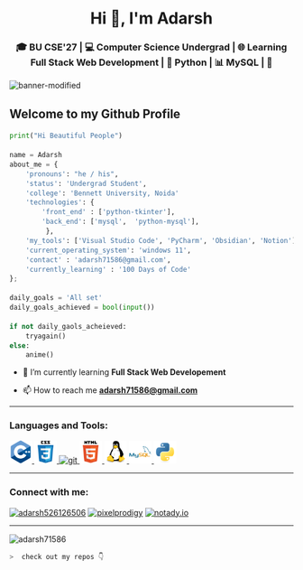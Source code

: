 <h1 align="center">Hi 👋, I'm Adarsh</h1>
<h3 align="center">🎓 BU CSE'27 | 💻 Computer Science Undergrad | 🌐 Learning Full Stack Web Development | 🐍 Python | 📊 MySQL | 🚀</h3>

![banner-modified](https://github.com/adarsh71586/adarsh71586/assets/96112833/3d8d224e-066b-4109-bd7b-026063f04a2a)

## Welcome to my Github Profile 
```python
print("Hi Beautiful People")

name = Adarsh
about_me = {
    'pronouns': "he / his",
    'status': 'Undergrad Student',
    'college': 'Bennett University, Noida'
    'technologies': {
        'front_end' : ['python-tkinter'],
        'back_end': ['mysql',  'python-mysql'],
         },
    'my_tools': ['Visual Studio Code', 'PyCharm', 'Obsidian', 'Notion'],
    'current_operating_system': 'windows 11',
    'contact' : 'adarsh71586@gmail.com',
    'currently_learning' : '100 Days of Code'
};

daily_goals = 'All set'
daily_goals_achieved = bool(input())

if not daily_gaols_acheieved:
    tryagain()
else:
    anime()

```

- 🌱 I’m currently learning **Full Stack Web Developement**

- 📫 How to reach me **adarsh71586@gmail.com**


---
<h3 align="left">Languages and Tools:</h3>
<p align="left"> <a href="https://www.w3schools.com/cpp/" target="_blank" rel="noreferrer"> <img src="https://raw.githubusercontent.com/devicons/devicon/master/icons/cplusplus/cplusplus-original.svg" alt="cplusplus" width="40" height="40"/> </a> <a href="https://www.w3schools.com/css/" target="_blank" rel="noreferrer"> <img src="https://raw.githubusercontent.com/devicons/devicon/master/icons/css3/css3-original-wordmark.svg" alt="css3" width="40" height="40"/> </a> <a href="https://git-scm.com/" target="_blank" rel="noreferrer"> <img src="https://www.vectorlogo.zone/logos/git-scm/git-scm-icon.svg" alt="git" width="40" height="40"/> </a> <a href="https://www.w3.org/html/" target="_blank" rel="noreferrer"> <img src="https://raw.githubusercontent.com/devicons/devicon/master/icons/html5/html5-original-wordmark.svg" alt="html5" width="40" height="40"/> </a> <a href="https://www.linux.org/" target="_blank" rel="noreferrer"> <img src="https://raw.githubusercontent.com/devicons/devicon/master/icons/linux/linux-original.svg" alt="linux" width="40" height="40"/> </a> <a href="https://www.mysql.com/" target="_blank" rel="noreferrer"> <img src="https://raw.githubusercontent.com/devicons/devicon/master/icons/mysql/mysql-original-wordmark.svg" alt="mysql" width="40" height="40"/> </a> <a href="https://www.python.org" target="_blank" rel="noreferrer"> <img src="https://raw.githubusercontent.com/devicons/devicon/master/icons/python/python-original.svg" alt="python" width="40" height="40"/> </a> </p>


---

<h3 align="left">Connect with me:</h3>
<p align="left">
<a href="https://twitter.com/adarsh526126506" target="blank"><img align="center" src="https://raw.githubusercontent.com/rahuldkjain/github-profile-readme-generator/master/src/images/icons/Social/twitter.svg" alt="adarsh526126506" height="30" width="40" /></a>
<a href="https://linkedin.com/in/pixelprodigy" target="blank"><img align="center" src="https://raw.githubusercontent.com/rahuldkjain/github-profile-readme-generator/master/src/images/icons/Social/linked-in-alt.svg" alt="pixelprodigy" height="30" width="40" /></a>
<a href="https://instagram.com/notady.io" target="blank"><img align="center" src="https://raw.githubusercontent.com/rahuldkjain/github-profile-readme-generator/master/src/images/icons/Social/instagram.svg" alt="notady.io" height="30" width="40" /></a>
</p>

---
<p><img align="center" src="https://github-readme-stats.vercel.app/api/top-langs?username=adarsh71586&show_icons=true&locale=en&layout=compact" alt="adarsh71586" /></p>


```zsh
>  check out my repos 👇
```
